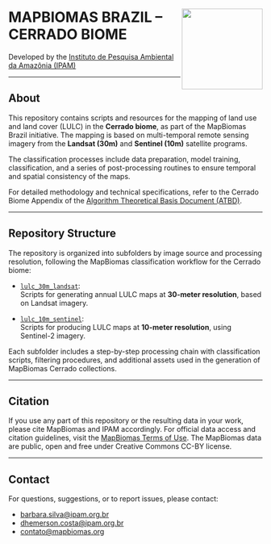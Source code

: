 <div>
    <img src='https://github.com/mapbiomas-brazil/cerrado/blob/mapbiomas60/2-general-map/www/ipam_logo.jpg?raw=true' height='auto' width='160' align='right'>
    <h1> MAPBIOMAS BRAZIL – CERRADO BIOME </h1>
</div>

Developed by the [Instituto de Pesquisa Ambiental da Amazônia (IPAM)](https://ipam.org.br/)

---

## About

This repository contains scripts and resources for the mapping of land use and land cover (LULC) in the **Cerrado biome**, as part of the MapBiomas Brazil initiative. The mapping is based on multi-temporal remote sensing imagery from the **Landsat (30m)** and **Sentinel (10m)** satellite programs.

The classification processes include data preparation, model training, classification, and a series of post-processing routines to ensure temporal and spatial consistency of the maps.

For detailed methodology and technical specifications, refer to the Cerrado Biome Appendix of the [Algorithm Theoretical Basis Document (ATBD)](https://mapbiomas.org/download-dos-atbds).

---

## Repository Structure

The repository is organized into subfolders by image source and processing resolution, following the MapBiomas classification workflow for the Cerrado biome:

- [`lulc_30m_landsat`](https://github.com/mapbiomas/brazil-cerrado/tree/main/lulc_30m_landsat):  
  Scripts for generating annual LULC maps at **30-meter resolution**, based on Landsat imagery.

- [`lulc_10m_sentinel`](https://github.com/mapbiomas/brazil-cerrado/tree/main/lulc_10m_sentinel):  
  Scripts for producing LULC maps at **10-meter resolution**, using Sentinel-2 imagery.

Each subfolder includes a step-by-step processing chain with classification scripts, filtering procedures, and additional assets used in the generation of MapBiomas Cerrado collections.

---

## Citation

If you use any part of this repository or the resulting data in your work, please cite MapBiomas and IPAM accordingly. For official data access and citation guidelines, visit the [MapBiomas Terms of Use](https://brasil.mapbiomas.org/termos-de-uso/). The MapBiomas data are public, open and free under Creative Commons CC-BY license.

---

## Contact

For questions, suggestions, or to report issues, please contact:

- [barbara.silva@ipam.org.br](mailto:barbara.silva@ipam.org.br)  
- [dhemerson.costa@ipam.org.br](mailto:dhemerson.costa@ipam.org.br)
- [contato@mapbiomas.org](mailto:contato@mapbiomas.org)

